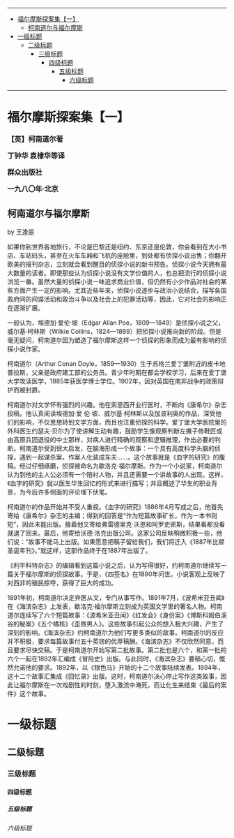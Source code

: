 
<style type="text/css">
    .stext{
        font-size: 1px;
    }
    .autowrap {
        white-space: pre-wrap;
        word-wrap: break-word;
    }
    .prechange{
        display:inline;
    }
</style>

--------------------------------------------------------------------------------------------------------


<!-- vim-markdown-toc Redcarpet -->

+ [福尔摩斯探案集【一】](#福尔摩斯探案集【一】)
    * [柯南道尔与福尔摩斯](#柯南道尔与福尔摩斯)
+ [一级标题](#一级标题)
    * [二级标题](#二级标题)
        - [三级标题](#三级标题)
            + [四级标题](#四级标题)
                * [五级标题](#五级标题)
                    - [六级标题](#六级标题)

<!-- vim-markdown-toc -->

--------------------------------------------------------------------------------------------------------

# 福尔摩斯探案集【一】

**<font size=3>【英】柯南道尔著</font>**

**<font size=3>丁钟华 袁棣华等译</font>**

**<font size=3>群众出版社</font>**

**<font size=3>一九八〇年·北京</font>**

## 柯南道尔与福尔摩斯

by 王逢振

  如果你到世界各地旅行，不论是巴黎还是纽约、东京还是伦敦，你会看到在大小书店、车站码头，甚至在火车车厢和飞机的座舱里，到处都有侦探小说出售；你翻开欧美的报刊杂志，立刻就会看到醒目的侦探小说的新书预告。侦探小说今天拥有最大数量的读者。即使那些认为侦探小说没有文学价值的人，也总把流行的侦探小说浏览一番。虽然大量的侦探小说一味追求商业价值，但仍然有小少作品对社会的某些方面产生一定的影响。尤其近些年来，侦探小说逐步与政治小说结合，描写各国政府间的间谍活动和政治斗争以及社会上的犯罪活动等，因此，它对社会的影响正在逐渐扩展。
    
  一般认为，埃德加·爱伦·坡（Edgar Allan Poe，1809—1849）是侦探小说之父，威尔基·柯林斯（Wilkie Collins，1824—1889）把侦探小说推向新的阶段。但是毫无疑问，柯南道尔因为塑造了福尔摩斯这样一个侦探的形象而成为最有影响的侦探小说作家。
    
  柯南道尔（Arthur Conan Doyle，1859—1930）生于苏格兰爱丁堡附近的皮卡地普拉斯，父亲是政府建工部的公务员。青少年时期在都会学校学习，后来在爱丁堡大学攻读医学，1885年获医学博士学位。1902年，因对英国在南非战争的政策辩护而被封爵。
    
  柯南道尔对文学怀有强烈的兴趣。他在索思西开业行医时，不断向《康希尔》杂志投稿。他认真阅读埃德加·爱 伦·坡、威尔基·柯林斯以及<a title="加波利奥（EmileGaboriau，1835—1873），法国著名侦探小说作家">加波利奥</a>的作品，深受他们的影响，不仅思想转到文学方面，而且也注重侦探的科学。爱丁堡大学医院里的外科医生约瑟夫·贝尔为了使讲解生动有趣，鼓励学生像观察判断左撇子修鞋匠或由高原兵团退役的中士那样，对病人进行精确的观察和逻辑推理，作出必要的判断。柯南道尔受到很大启发，在脑海形成一个故事：一个具有高度科学头脑的侦探，遇到一起谋杀案，作案人化装成车夫……。这个故事就是《血字的研究》的腹稿。经过仔细琢磨，侦探被命名为歇洛克·福尔摩斯。作为一个小说家，柯南道尔认为到他的主人公必须有一个陪衬人物，并且还需要一个讲故事的人出现。这样，《血字的研究》就以医生华生回忆的形式来进行描写；并且概述了华生的职业背景，为今后许多侧面的评论埋下伏笔。
  
  柯南道尔的作品开始并不受人重视。《血字的研究》1886年4月写成之后，他首先寄给《康希尔》杂志的主编；得到的回答是“作为短篇故事矿长，作为一本书则短”，因此未能出版。接着他又寄给弗雷德里克·沃恩和阿罗史密斯，结果看都没看就退了回来。最后，他寄给沃德·洛克出版公司。这家公司反映稍微积极一些，他们说：“故事不能马上出版。如果愿意把稿子留给我们，我们将迁入《1887年比顿圣诞年刊》。”就这样，这部作品终于在1887年出版了。
  
  《利平科特杂志》的编辑看到这篇小说之后，认为写得很好，约柯南道尔继续写一篇关于福尔摩斯的侦探故事。于是，《四签名》在1890年问世。小说客观上反映了对西非的殖民掠夺，获得了巨大的成功。
  
  1891年初，柯南道尔决定弃医从文，专门从事写作。1891年7月，《波希米亚丑闻》在《海滨杂志》上发表，歇洛克·福尔摩斯立刻成为英国文学里的著名人物。柯南道尔连续写了六个短篇故事：《波希米亚丑闻》《红发会》《身份案》《博斯科姆伯溪谷的秘案》《五个橘核》《歪唇男人》。这些故事引起公众的想入极大兴趣，产生了深刻的影响。《海滨杂志》约柯南道尔为他们写更多类似的故事。柯南道尔的反应并不积极，要求每篇故事付五十英镑的优厚稿酬。《海滨杂志》不仅欣然同意，而且要求尽快交稿。于是柯南道尔开始写第二批故事。第二批也是六个，和第一批的六个一起在1892年汇编成《冒险史》出版。与此同时，《海滨杂志》要稿心切，慨然允诺他的要求。1892年，以《银色马》开始的十二个故事陆续发表。1894年，这十二个故事汇集成《回忆录》出版。这时，柯南道尔决心停止写作这类故事，因此让福尔摩斯在一次戏剧性的时刻，堕入激流中淹死，而让化生来结束《最后的案件》这个故事。



# 一级标题

## 二级标题

### 三级标题

#### 四级标题

##### 五级标题

###### 六级标题
